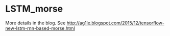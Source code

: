 # LSTM_morse

More details in the blog. 
See http://ag1le.blogspot.com/2015/12/tensorflow-new-lstm-rnn-based-morse.html

